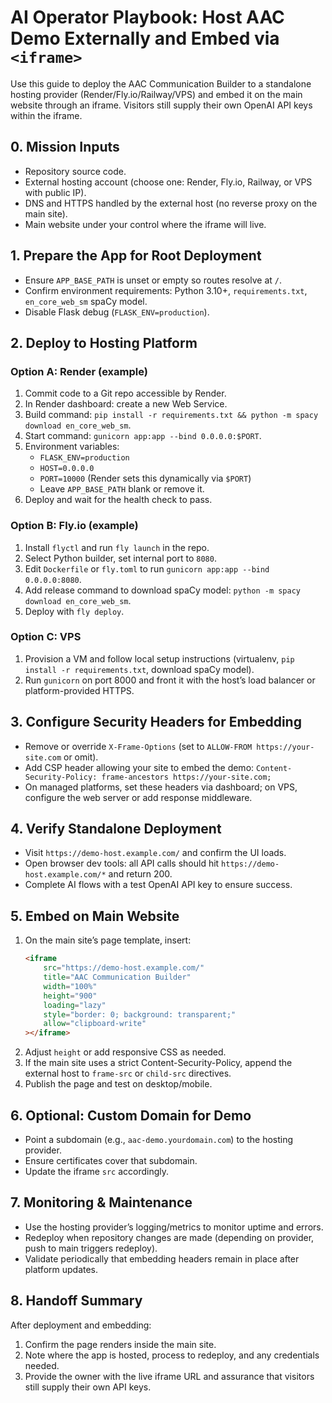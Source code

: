 # AI Operator Playbook: Host AAC Demo Externally and Embed via `<iframe>`

Use this guide to deploy the AAC Communication Builder to a standalone hosting provider (Render/Fly.io/Railway/VPS) and embed it on the main website through an iframe. Visitors still supply their own OpenAI API keys within the iframe.

## 0. Mission Inputs
- Repository source code.
- External hosting account (choose one: Render, Fly.io, Railway, or VPS with public IP).
- DNS and HTTPS handled by the external host (no reverse proxy on the main site).
- Main website under your control where the iframe will live.

## 1. Prepare the App for Root Deployment
- Ensure `APP_BASE_PATH` is unset or empty so routes resolve at `/`.
- Confirm environment requirements: Python 3.10+, `requirements.txt`, `en_core_web_sm` spaCy model.
- Disable Flask debug (`FLASK_ENV=production`).

## 2. Deploy to Hosting Platform
### Option A: Render (example)
1. Commit code to a Git repo accessible by Render.
2. In Render dashboard: create a new Web Service.
3. Build command: `pip install -r requirements.txt && python -m spacy download en_core_web_sm`.
4. Start command: `gunicorn app:app --bind 0.0.0.0:$PORT`.
5. Environment variables:
   - `FLASK_ENV=production`
   - `HOST=0.0.0.0`
   - `PORT=10000` (Render sets this dynamically via `$PORT`)
   - Leave `APP_BASE_PATH` blank or remove it.
6. Deploy and wait for the health check to pass.

### Option B: Fly.io (example)
1. Install `flyctl` and run `fly launch` in the repo.
2. Select Python builder, set internal port to `8080`.
3. Edit `Dockerfile` or `fly.toml` to run `gunicorn app:app --bind 0.0.0.0:8080`.
4. Add release command to download spaCy model: `python -m spacy download en_core_web_sm`.
5. Deploy with `fly deploy`.

### Option C: VPS
1. Provision a VM and follow local setup instructions (virtualenv, `pip install -r requirements.txt`, download spaCy model).
2. Run `gunicorn` on port 8000 and front it with the host’s load balancer or platform-provided HTTPS.

## 3. Configure Security Headers for Embedding
- Remove or override `X-Frame-Options` (set to `ALLOW-FROM https://your-site.com` or omit).
- Add CSP header allowing your site to embed the demo:
  `Content-Security-Policy: frame-ancestors https://your-site.com;`
- On managed platforms, set these headers via dashboard; on VPS, configure the web server or add response middleware.

## 4. Verify Standalone Deployment
- Visit `https://demo-host.example.com/` and confirm the UI loads.
- Open browser dev tools: all API calls should hit `https://demo-host.example.com/*` and return 200.
- Complete AI flows with a test OpenAI API key to ensure success.

## 5. Embed on Main Website
1. On the main site’s page template, insert:
   ```html
   <iframe
       src="https://demo-host.example.com/"
       title="AAC Communication Builder"
       width="100%"
       height="900"
       loading="lazy"
       style="border: 0; background: transparent;"
       allow="clipboard-write"
   ></iframe>
   ```
2. Adjust `height` or add responsive CSS as needed.
3. If the main site uses a strict Content-Security-Policy, append the external host to `frame-src` or `child-src` directives.
4. Publish the page and test on desktop/mobile.

## 6. Optional: Custom Domain for Demo
- Point a subdomain (e.g., `aac-demo.yourdomain.com`) to the hosting provider.
- Ensure certificates cover that subdomain.
- Update the iframe `src` accordingly.

## 7. Monitoring & Maintenance
- Use the hosting provider’s logging/metrics to monitor uptime and errors.
- Redeploy when repository changes are made (depending on provider, push to main triggers redeploy).
- Validate periodically that embedding headers remain in place after platform updates.

## 8. Handoff Summary
After deployment and embedding:
1. Confirm the page renders inside the main site.
2. Note where the app is hosted, process to redeploy, and any credentials needed.
3. Provide the owner with the live iframe URL and assurance that visitors still supply their own API keys.
